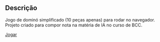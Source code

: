 ## Descrição

Jogo de dominó simplificado (10 peças apenas) para rodar no navegador. Projeto criado para compor nota na matéria de IA no curso de BCC.

[Jogar](https://josegabriel42.github.io/projeto_domino/)
